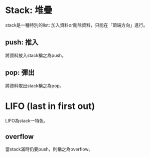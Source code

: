 # Stack: 堆疊

stack是一種特別的list: 
加入資料or刪除資料，只能在「頂端方向」進行。

## push: 推入
將資料放入stack稱之為push。
## pop: 彈出
將資料取出stack稱之為pop。

# LIFO (last in first out)
LIFO為stack一特色。

## overflow
當stack滿時仍要push，則稱之為overflow。
